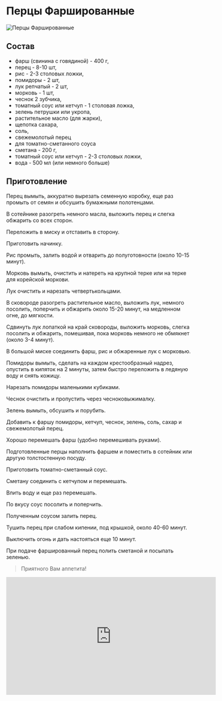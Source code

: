 # Перцы Фаршированные
![Перцы Фаршированные](/images/Kulinar/Second/perci-1.jpg 'Перцы Фаршированные')

## Состав
- фарш (свинина с говядиной) - 400 г,
- перец - 8-10 шт,
- рис - 2-3 столовых ложки,
- помидоры - 2 шт,
- лук репчатый - 2 шт,
- морковь - 1 шт,
- чеснок 2 зубчика,
- томатный соус или кетчуп - 1 столовая ложка,
- зелень петрушки или укропа,
- растительное масло (для жарки),
- щепотка сахара,
- соль,
- свежемолотый перец
- для томатно-сметанного соуса
- сметана - 200 г,
- томатный соус или кетчуп - 2-3 столовых ложки,
- вода - 500 мл (или немного больше)

## Приготовление
Перец вымыть, аккуратно вырезать семенную коробку, еще раз промыть от семян и обсушить бумажными полотенцами.

В сотейнике разогреть немного масла, выложить перец и слегка обжарить со всех сторон.

Переложить в миску и отставить в сторону.

Приготовить начинку.

Рис промыть, залить водой и отварить до полуготовности (около 10-15 минут).

Морковь вымыть, очистить и натереть на крупной терке или на терке для корейской моркови.

Лук очистить и нарезать четвертькольцами.

В сковороде разогреть растительное масло, выложить лук, немного посолить, поперчить и обжарить около 15-20 минут, на медленном огне, до мягкости.

Сдвинуть лук лопаткой на край сковороды, выложить морковь, слегка посолить и обжарить, помешивая, пока морковь немного не обмякнет (около 3-4 минут).

В большой миске соединить фарш, рис и обжаренные лук с морковью.

Помидоры вымыть, сделать на каждом крестообразный надрез, опустить в кипяток на 2 минуты, затем быстро переложить в ледяную воду и снять кожицу.

Нарезать помидоры маленькими кубиками.

Чеснок очистить и пропустить через чесноковыжималку.

Зелень вымыть, обсушить и порубить.

Добавить к фаршу помидоры, кетчуп, чеснок, зелень, соль, сахар и свежемолотый перец.

Хорошо перемешать фарш (удобно перемешивать руками).

Подготовленные перцы наполнить фаршем и поместить в сотейник или другую толстостенную посуду.

Приготовить томатно-сметанный соус.

Сметану соединить с кетчупом и перемешать.

Влить воду и еще раз перемешать.

По вкусу соус посолить и поперчить.

Полученным соусом залить перец.

Тушить перец при слабом кипении, под крышкой, около 40-60 минут.

Выключить огонь и дать настояться еще 10 минут.

При подаче фаршированный перец полить сметаной и посыпать зеленью.

> Приятного Вам аппетита!

<iframe width="560" height="315" src="https://www.youtube.com/embed/n8baBGpp90k" frameborder="0" allowfullscreen></iframe>
